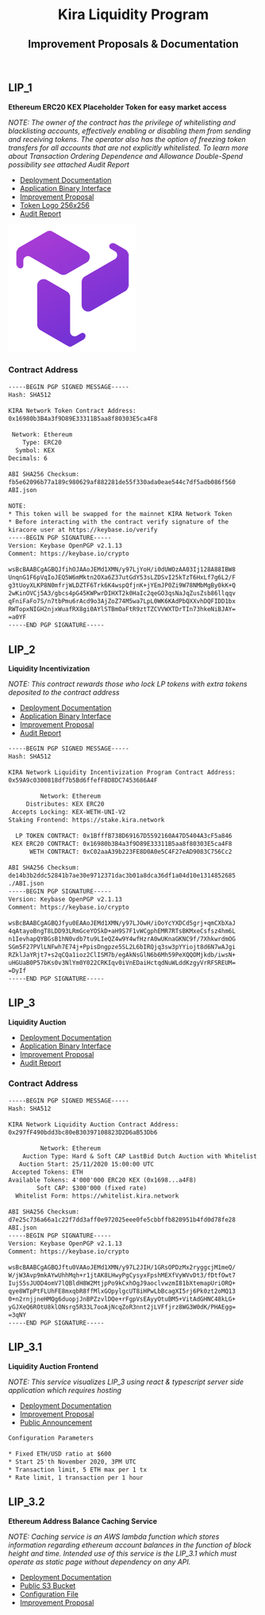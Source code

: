 <div align="center">
  <h1>Kira Liquidity Program</h1>
  <h2>Improvement Proposals & Documentation</h2>
  <br/>  
</div>

## LIP_1

**Ethereum ERC20 KEX Placeholder Token for easy market access**

_NOTE: The owner of the contract has the privilege of whitelisting and blacklisting accounts, effectively enabling or disabling them from sending and receiving tokens. The operator also has the option of freezing token transfers for all accounts that are not explicitly whitelisted. To learn more about Transaction Ordering Dependence and    Allowance Double-Spend possibility see attached Audit Report_

* [Deployment Documentation](./LIP_1/README.md)
* [Application Binary Interface](./LIP_1/ABI.json)
* [Improvement Proposal](https://github.com/KiraCore/docs/blob/master/spec/liquidity-program/lip_1.md)
* [Token Logo 256x256](./LIP_1/doc/KEX-256x256.png)
* [Audit Report](./LIP_1/audit.pdf)

![picture 1](./LIP_1/doc/KEX-256x256.png)  

### Contract Address

```
-----BEGIN PGP SIGNED MESSAGE-----
Hash: SHA512

KIRA Network Token Contract Address:
0x16980b3B4a3f9D89E33311B5aa8f80303E5ca4F8

 Network: Ethereum
    Type: ERC20
  Symbol: KEX
Decimals: 6

ABI SHA256 Checksum:
fb5e62096b77a189c980629af882281de55f330ada0eae544c7df5adb086f560  ABI.json

NOTE: 
* This token will be swapped for the mainnet KIRA Network Token 
* Before interacting with the contract verify signature of the kiracore user at https://keybase.io/verify
-----BEGIN PGP SIGNATURE-----
Version: Keybase OpenPGP v2.1.13
Comment: https://keybase.io/crypto

wsBcBAABCgAGBQJfihOJAAoJEMd1XMN/y97LjYoH/i0dUWOzAA03Ij128A88IBW8
UnqnG1F6pVqIoJEQ5W6mMktn2OXa6Z37utGdY53sLZDSvI25kTzT6HxLf7g6L2/F
g3tUoyXLKP8N0mfrjWLDZTF6Trk6K4wspQfjnK+jYEmJP0Zi9W78NMbMgBy0kK+Q
2wKinOVCj5A3/gbcs4pG45KWPwrDIHXT2k0HaIc2qeGO3qsNaJqZusZsb86llqqv
qFniFaFo7S/n7tbPmu6rAcd9o3AjZoZ74M5wa7LpL0WK6KAdPbQXXvhDQFIDD1bx
RWTopxNIGH2njxWuafRX8gi0AYlSTBmOaFtR9ztTZCVVWXTDrTIn73hkeNiBJAY=
=a0YF
-----END PGP SIGNATURE-----

```

## LIP_2

**Liquidity Incentivization**

_NOTE: This contract rewards those who lock LP tokens with extra tokens deposited to the contract address_

* [Deployment Documentation](./LIP_2/README.md)
* [Application Binary Interface](./LIP_2/ABI.json)
* [Improvement Proposal](https://github.com/KiraCore/docs/blob/master/spec/liquidity-program/lip_2.md)
* [Audit Report](./LIP_2/audit.pdf)

```
-----BEGIN PGP SIGNED MESSAGE-----
Hash: SHA512

KIRA Network Liquidity Incentivization Program Contract Address:
0x59A9c0300818df7b5Bd6ffefF8D8DC7453686A4F

         Network: Ethereum
     Distributes: KEX ERC20
 Accepts Locking: KEX-WETH-UNI-V2
Staking Frontend: https://stake.kira.network

  LP TOKEN CONTRACT: 0x1BfffB738D69167D5592160A47D5404A3cF5a846
 KEX ERC20 CONTRACT: 0x16980b3B4a3f9D89E33311B5aa8f80303E5ca4F8
      WETH CONTRACT: 0xC02aaA39b223FE8D0A0e5C4F27eAD9083C756Cc2

ABI SHA256 Checksum:
de14b3b2ddc52841b7ae30e9712371dac3b01a8dca36df1a04d10e1314852685  ./ABI.json
-----BEGIN PGP SIGNATURE-----
Version: Keybase OpenPGP v2.1.13
Comment: https://keybase.io/crypto

wsBcBAABCgAGBQJfyu0EAAoJEMd1XMN/y97LJOwH/iOoYcYXDCd5grj+qmCXbXaJ
4qAtayoBngT8LDD93LRmGceYOSkD+aH9S7F1vWCgphEMR7RTsBKMxeCsfsz4hm6L
n1IevhapQYBGsB1hN0vdb7tu9LIeQZ4w9Y4wfHzrA0wUKnaGKNC9f/7XhkwrdmOG
SGm5F27PVlLNFwh7E74j+PpisDngpze5SL2L6bIRQjq3sw3pYYiojt8d6N7wAJgi
RZklJaYRjt7+s2qCQa1ioz2ClISM7b/egAkNsGlN6b6Mh59PeXQQOMjkdb/iwsN+
uHGUaB0P57bKs0v3NlYm0Y022CRKIqv0iVnEDaiHctqdNuWLddKzgyVrRFSREUM=
=DyIf
-----END PGP SIGNATURE-----
```


## LIP_3

**Liquidity Auction**

* [Deployment Documentation](./LIP_3/README.md)
* [Application Binary Interface](./LIP_3/ABI.json)
* [Improvement Proposal](https://github.com/KiraCore/docs/blob/master/spec/liquidity-program/lip_3.md)
* [Audit Report](./LIP_3/audit.pdf)
  
### Contract Address

```
-----BEGIN PGP SIGNED MESSAGE-----
Hash: SHA512

KIRA Network Liquidity Auction Contract Address:
0x297fF490bdd3bc80eB30397108823D2D6aB53Db6

         Network: Ethereum
    Auction Type: Hard & Soft CAP LastBid Dutch Auction with Whitelist
   Auction Start: 25/11/2020 15:00:00 UTC
 Accepted Tokens: ETH
Available Tokens: 4'000'000 ERC20 KEX (0x1698...a4F8)
        Soft CAP: $300'000 (fixed rate)
  Whitelist Form: https://whitelist.kira.network

ABI SHA256 Checksum:
d7e25c736a66a1c22f7dd3aff0e972025eee0fe5cbbffb820951b4fd0d78fe28  ABI.json
-----BEGIN PGP SIGNATURE-----
Version: Keybase OpenPGP v2.1.13
Comment: https://keybase.io/crypto

wsBcBAABCgAGBQJftu0VAAoJEMd1XMN/y97L2JIH/1GRsOPDzMx2ryggcjM1meQ/
W/jW3Avp9mkAYwUhhMqh+r1jtAK8LHwyPgCysyxFpshMEXfVyWVvDt3/fDtfOwt7
IujS5sJUOD4omV7lQBldH8W2MtjpPo9kCxhOgJ9aoclvwzmI81bXtemapUriORQ+
qye8WTpPtFLUhFE8mxqbR8ffMlxGOpylgcUT8iHPwLbBcagXI5rj6Pk0zt2oMQ13
0+n2rnjjneHMQg6duopjJnBPZzvlDQe+rFgpVsEAyyOtuBM5+VitAdGHNC48kLG+
yGJXeQ6ROtU8klONsrg5R33L7ooAjNcqZoR3nnt2jLVFfjrz8WG3W0dK/PHAEgg=
=3qNY
-----END PGP SIGNATURE-----
```

## LIP_3.1

**Liquidity Auction Frontend**

_NOTE: This service visualizes LIP_3 using react & typescript server side application which requires hosting_

* [Deployment Documentation](./LIP_3.1/README.md)
* [Improvement Proposal](https://github.com/KiraCore/docs/blob/master/spec/liquidity-program/lip_3.1.md)
* [Public Announcement](https://medium.com/kira-core/liquidity-auction-7c532d67a97)

```
Configuration Parameters

* Fixed ETH/USD ratio at $600
* Start 25'th November 2020, 3PM UTC
* Transaction limit, 5 ETH max per 1 tx
* Rate limit, 1 transaction per 1 hour
```

## LIP_3.2

**Ethereum Address Balance Caching Service**

_NOTE: Caching service is an AWS lambda function which stores information regarding ethereum account balances in the function of block height and time. Intended use of this service is the LIP_3.1 which must operate as static page without dependency on any API._

* [Deployment Documentation](./LIP_3.2/README.md)
* [Public S3 Bucket](https://oracle.kira.network/)
* [Configuration File](https://github.com/KiraCore/cfg/blob/main/EthereumOracle/env-mainnet)
* [Improvement Proposal](https://github.com/KiraCore/docs/blob/master/spec/liquidity-program/lip_3.2.md)
